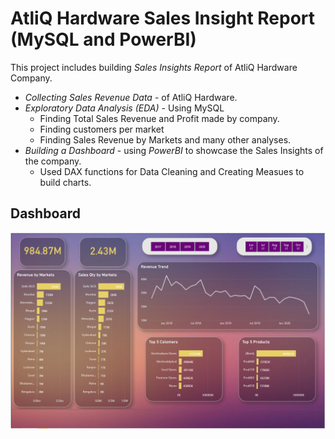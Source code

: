 # AtliQ Hardware Sales Insight Report (MySQL and PowerBI)

This project includes building *Sales Insights Report* of AtliQ Hardware Company.

- *Collecting Sales Revenue Data* - of AtliQ Hardware.
- *Exploratory Data Analysis (EDA)* - Using MySQL
    - Finding Total Sales Revenue and Profit made by company.
    - Finding customers per market
    - Finding Sales Revenue by Markets and many other analyses.
- *Building a Dashboard* - using *PowerBI* to showcase the Sales Insights of the company.
    - Used DAX functions for Data Cleaning and Creating Measues to build charts.

## Dashboard
![](Dashboard/Sales_Insights_Dashboard.PNG)
